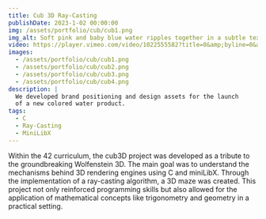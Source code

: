 ```yaml
---
title: Cub 3D Ray-Casting
publishDate: 2023-1-02 00:00:00
img: /assets/portfolio/cub/cub1.png
img_alt: Soft pink and baby blue water ripples together in a subtle texture.
video: https://player.vimeo.com/video/1022555582?title=0&amp;byline=0&amp;portrait=0&amp;badge=0&amp;autopause=0&amp;player_id=0&amp;app_id=58479
images:
  - /assets/portfolio/cub/cub1.png
  - /assets/portfolio/cub/cub2.png
  - /assets/portfolio/cub/cub3.png
  - /assets/portfolio/cub/cub4.png
description: |
  We developed brand positioning and design assets for the launch
  of a new colored water product.
tags:
  - C
  - Ray-Casting
  - MiniLibX
---
```


Within the 42 curriculum, the cub3D project was developed as a tribute to the groundbreaking Wolfenstein 3D. The main goal was to understand the mechanisms behind 3D rendering engines using C and miniLibX. Through the implementation of a ray-casting algorithm, a 3D maze was created. This project not only reinforced programming skills but also allowed for the application of mathematical concepts like trigonometry and geometry in a practical setting.

<!-- > Tell me and I forget. Teach me and I remember. Involve me and I learn.
### Level-three heading
- We noted this
- And also this other point  -->
